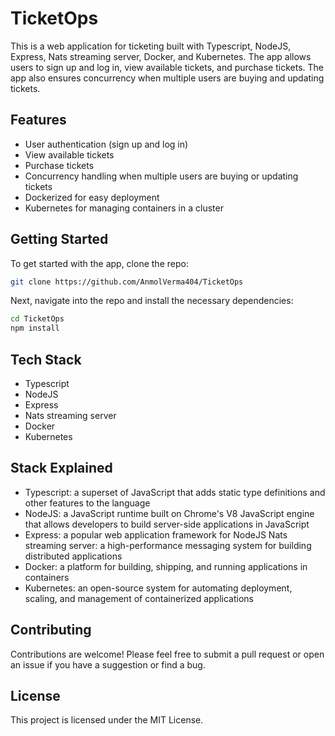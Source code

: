 # TicketOps

This is a web application for ticketing built with Typescript, NodeJS, Express, Nats streaming server, Docker, and Kubernetes. The app allows users to sign up and log in, view available tickets, and purchase tickets. The app also ensures concurrency when multiple users are buying and updating tickets.

## Features

- User authentication (sign up and log in)
- View available tickets
- Purchase tickets
- Concurrency handling when multiple users are buying or updating tickets
- Dockerized for easy deployment
- Kubernetes for managing containers in a cluster

## Getting Started

To get started with the app, clone the repo:

```bash
git clone https://github.com/AnmolVerma404/TicketOps
```

Next, navigate into the repo and install the necessary dependencies:

```bash
cd TicketOps
npm install
```

<!-- To start the app, run:

npm start
The app will be available at http://localhost:3000. -->

## Tech Stack

- Typescript
- NodeJS
- Express
- Nats streaming server
- Docker
- Kubernetes

## Stack Explained

- Typescript: a superset of JavaScript that adds static type definitions and other features to the language
- NodeJS: a JavaScript runtime built on Chrome's V8 JavaScript engine that allows developers to build server-side applications in JavaScript
- Express: a popular web application framework for NodeJS
  Nats streaming server: a high-performance messaging system for building distributed applications
- Docker: a platform for building, shipping, and running applications in containers
- Kubernetes: an open-source system for automating deployment, scaling, and management of containerized applications

## Contributing

Contributions are welcome! Please feel free to submit a pull request or open an issue if you have a suggestion or find a bug.

## License

This project is licensed under the MIT License.
